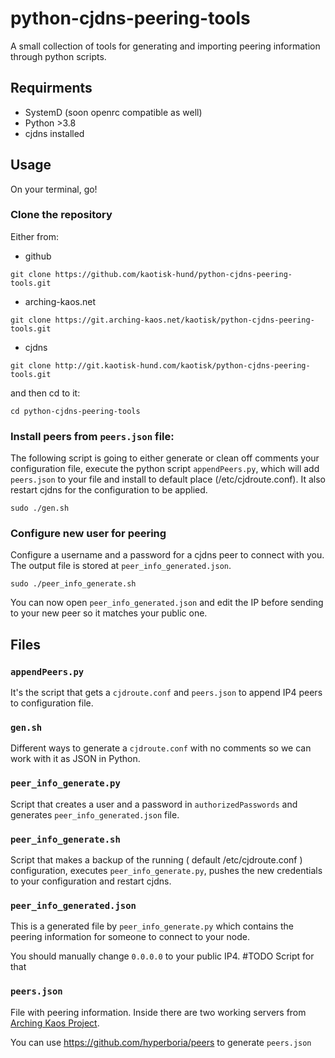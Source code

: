 # python-cjdns-peering-tools

A small collection of tools for generating and importing peering information through python scripts.

## Requirments
- SystemD (soon openrc compatible as well)
- Python >3.8
- cjdns installed

## Usage
On your terminal, go!

### Clone the repository

Either from:
- github
```
git clone https://github.com/kaotisk-hund/python-cjdns-peering-tools.git
```
- arching-kaos.net
```
git clone https://git.arching-kaos.net/kaotisk/python-cjdns-peering-tools.git
```
- cjdns
```
git clone http://git.kaotisk-hund.com/kaotisk/python-cjdns-peering-tools.git
```
and then cd to it:
```
cd python-cjdns-peering-tools
```

### Install peers from `peers.json` file:

The following script is going to either generate or clean off comments your configuration file,
execute the python script `appendPeers.py`, which will add `peers.json` to your file and install
to default place (/etc/cjdroute.conf). It also restart cjdns for the configuration to be applied.
```
sudo ./gen.sh
```
### Configure new user for peering

Configure a username and a password for a cjdns peer to connect with you. The output file is stored
at `peer_info_generated.json`.
```
sudo ./peer_info_generate.sh
```
You can now open `peer_info_generated.json` and edit the IP before sending to your new peer so it
matches your public one.

## Files

### `appendPeers.py`
It's the script that gets a `cjdroute.conf` and `peers.json` to append IP4 peers to configuration file.

### `gen.sh`
Different ways to generate a `cjdroute.conf` with no comments so we can work with it as JSON in Python.

### `peer_info_generate.py`
Script that creates a user and a password in `authorizedPasswords` and generates `peer_info_generated.json` file.

### `peer_info_generate.sh`
Script that makes a backup of the running ( default /etc/cjdroute.conf ) configuration, executes `peer_info_generate.py`,
pushes the new credentials to your configuration and restart cjdns.

### `peer_info_generated.json`
This is a generated file by `peer_info_generate.py` which contains the peering information for someone to connect to your node.

You should manually change `0.0.0.0` to your public IP4. #TODO Script for that

### `peers.json`
File with peering information. Inside there are two working servers from [Arching Kaos Project](https://arching-kaos.net).

You can use https://github.com/hyperboria/peers to generate `peers.json`
